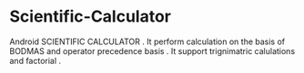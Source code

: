 # Scientific-Calculator
Android SCIENTIFIC CALCULATOR . It perform calculation on the basis of BODMAS and operator precedence basis . It support trignimatric calulations and factorial .
